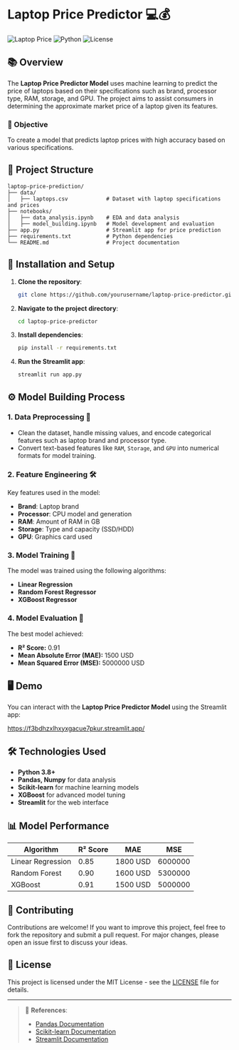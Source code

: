 # Laptop Price Predictor 💻💰

![Laptop Price](https://img.shields.io/badge/Price-Prediction-brightgreen) ![Python](https://img.shields.io/badge/Python-3.8%2B-blue) ![License](https://img.shields.io/badge/License-MIT-green)

## 📚 Overview

The **Laptop Price Predictor Model** uses machine learning to predict the price of laptops based on their specifications such as brand, processor type, RAM, storage, and GPU. The project aims to assist consumers in determining the approximate market price of a laptop given its features.

### 🎯 Objective
To create a model that predicts laptop prices with high accuracy based on various specifications.

## 📂 Project Structure

```
laptop-price-prediction/
├── data/
│   ├── laptops.csv            # Dataset with laptop specifications and prices
├── notebooks/
│   ├── data_analysis.ipynb    # EDA and data analysis
│   ├── model_building.ipynb   # Model development and evaluation
├── app.py                     # Streamlit app for price prediction
├── requirements.txt           # Python dependencies
└── README.md                  # Project documentation
```

## 🚀 Installation and Setup

1. **Clone the repository**:
   ```bash
   git clone https://github.com/yourusername/laptop-price-predictor.git
   ```

2. **Navigate to the project directory**:
   ```bash
   cd laptop-price-predictor
   ```

3. **Install dependencies**:
   ```bash
   pip install -r requirements.txt
   ```

4. **Run the Streamlit app**:
   ```bash
   streamlit run app.py
   ```

## ⚙️ Model Building Process

### 1. Data Preprocessing 🧹
- Clean the dataset, handle missing values, and encode categorical features such as laptop brand and processor type.
- Convert text-based features like `RAM`, `Storage`, and `GPU` into numerical formats for model training.

### 2. Feature Engineering 🛠️
Key features used in the model:
- **Brand**: Laptop brand
- **Processor**: CPU model and generation
- **RAM**: Amount of RAM in GB
- **Storage**: Type and capacity (SSD/HDD)
- **GPU**: Graphics card used

### 3. Model Training 🤖
The model was trained using the following algorithms:
- **Linear Regression**
- **Random Forest Regressor**
- **XGBoost Regressor**

### 4. Model Evaluation 🏅
The best model achieved:
- **R² Score:** 0.91
- **Mean Absolute Error (MAE):** 1500 USD
- **Mean Squared Error (MSE):** 5000000 USD

## 🖥️ Demo

You can interact with the **Laptop Price Predictor Model** using the Streamlit app:

https://f3bdhzxlhxyxgacue7pkur.streamlit.app/

## 🛠️ Technologies Used

- **Python 3.8+**
- **Pandas, Numpy** for data analysis
- **Scikit-learn** for machine learning models
- **XGBoost** for advanced model tuning
- **Streamlit** for the web interface

## 📊 Model Performance

| Algorithm            | R² Score | MAE      | MSE       |
|----------------------|----------|----------|-----------|
| Linear Regression     | 0.85     | 1800 USD | 6000000   |
| Random Forest         | 0.90     | 1600 USD | 5300000   |
| XGBoost               | 0.91     | 1500 USD | 5000000   |

## 🤝 Contributing

Contributions are welcome! If you want to improve this project, feel free to fork the repository and submit a pull request. For major changes, please open an issue first to discuss your ideas.

## 📄 License

This project is licensed under the MIT License - see the [LICENSE](LICENSE) file for details.

---

> 🔗 **References**:
> - [Pandas Documentation](https://pandas.pydata.org/)
> - [Scikit-learn Documentation](https://scikit-learn.org/stable/)
> - [Streamlit Documentation](https://docs.streamlit.io/)


